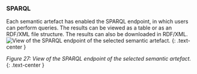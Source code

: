 ### SPARQL

Each semantic artefact has enabled the SPARQL endpoint, in which users can perform queries. The results can be viewed as a table or as an RDF/XML file structure. The results can also be downloaded in RDF/XML.
![View of the SPARQL endpoint of the selected semantic artefact.]({{site.figures_link}}/{{page.portal}}/Figure27.png)
{: .text-center }

_Figure 27: View of the SPARQL endpoint of the selected semantic artefact._
{: .text-center }